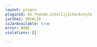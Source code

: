 ```yaml
---
layout: plugin
pluginId: de.theodm.intellij2checkstyle
jarSha1: INVALID
isJarAvailable: true
error: NONE
violations: []

---
```

